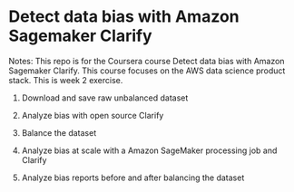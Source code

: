 # Detect data bias with Amazon Sagemaker Clarify

Notes: This repo is for the Coursera course Detect data bias with Amazon Sagemaker Clarify. This course focuses on the AWS data science product stack. This is week 2 exercise.

1. Download and save raw unbalanced dataset

2. Analyze bias with open source Clarify

3. Balance the dataset

4. Analyze bias at scale with a Amazon SageMaker processing job and Clarify

5. Analyze bias reports before and after balancing the dataset
